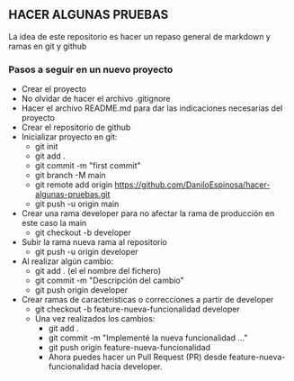 ## HACER ALGUNAS PRUEBAS

La idea de este repositorio es hacer un repaso general de markdown y ramas en git y github

### Pasos a seguir en un nuevo proyecto

- Crear el proyecto
- No olvidar de hacer el archivo .gitignore
- Hacer el archivo README.md para dar las indicaciones necesarias del proyecto
- Crear el repositorio de github
- Inicializar proyecto en git:
    - git init
    - git add .
    - git commit -m "first commit"
    - git branch -M main
    - git remote add origin https://github.com/DaniloEspinosa/hacer-algunas-pruebas.git
    - git push -u origin main
- Crear una rama developer para no afectar la rama de producción en este caso la main
    - git checkout -b developer
- Subir la rama nueva rama al repositorio
    - git push -u origin developer
- Al realizar algún cambio:
    - git add . (el el nombre del fichero)
    - git commit -m "Descripción del cambio"
    - git push origin developer
- Crear ramas de características o correcciones a partir de developer
    - git checkout -b feature-nueva-funcionalidad developer
    - Una vez realizados los cambios:
        - git add .
        - git commit -m "Implementé la nueva funcionalidad ..."
        - git push origin feature-nueva-funcionalidad
        - Ahora puedes hacer un Pull Request (PR) desde feature-nueva-funcionalidad hacia developer.